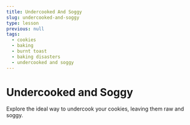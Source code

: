 ```yaml
---
title: Undercooked And Soggy
slug: undercooked-and-soggy
type: lesson
previous: null
tags:
  - cookies
  - baking
  - burnt toast
  - baking disasters
  - undercooked and soggy
---
```


# Undercooked and Soggy

Explore the ideal way to undercook your cookies, leaving them raw and soggy.
